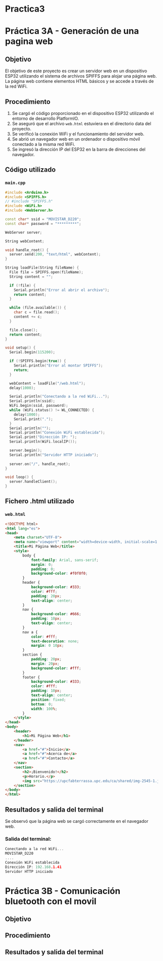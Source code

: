 # Practica3

# Práctica 3A - Generación de una pagina web
## Objetivo

El objetivo de este proyecto es crear un servidor web en un dispositivo ESP32 utilizando el sistema de archivos SPIFFS para alojar una página web. La página web contiene elementos HTML básicos y se accede a través de la red WiFi.

## Procedimiento 

1. Se cargó el código proporcionado en el dispositivo ESP32 utilizando el entorno de desarrollo PlatformIO.
2. Se aseguró que el archivo `web.html` estuviera en el directorio data del proyecto.
3. Se verificó la conexión WiFi y el funcionamiento del servidor web.
4. Se abrió un navegador web en un ordenador o dispositivo móvil conectado a la misma red WiFi.
5. Se ingresó la dirección IP del ESP32 en la barra de direcciones del navegador.

## Código utilizado
### `main.cpp`

```cpp
#include <Arduino.h>
#include <SPIFFS.h>
// #include "SPIFFS.h"
#include <WiFi.h>
#include <WebServer.h>

const char* ssid = "MOVISTAR_D220"; 
const char* password = "*********"; 

WebServer server;

String webContent; 

void handle_root() {
  server.send(200, "text/html", webContent);
}

String loadFile(String fileName) { 
  File file = SPIFFS.open(fileName);
  String content = "";

  if (!file) {
    Serial.println("Error al abrir el archivo");
    return content;
  }

  while (file.available()) {
    char c = file.read();
    content += c;
  }

  file.close();
  return content;
}

void setup() {
  Serial.begin(115200);

  if (!SPIFFS.begin(true)) {
    Serial.println("Error al montar SPIFFS");
    return;
  }

  webContent = loadFile("/web.html");
  delay(1000);

  Serial.println("Conectando a la red WiFi...");
  Serial.println(ssid);
  WiFi.begin(ssid, password);
  while (WiFi.status() != WL_CONNECTED) {
    delay(1000);
    Serial.print(".");
  }
  Serial.println("");
  Serial.println("Conexión WiFi establecida");
  Serial.print("Dirección IP: ");
  Serial.println(WiFi.localIP());

  server.begin();
  Serial.println("Servidor HTTP iniciado");
  
  server.on("/", handle_root);
}

void loop() {
  server.handleClient();
}


```

## Fichero .html utilizado
### `web.html`
```html
<!DOCTYPE html>
<html lang="es">
<head>
    <meta charset="UTF-8">
    <meta name="viewport" content="width=device-width, initial-scale=1.0">
    <title>Mi Página Web</title>
    <style>
        body {
            font-family: Arial, sans-serif;
            margin: 0;
            padding: 0;
            background-color: #f0f0f0;
        }
        header {
            background-color: #333;
            color: #fff;
            padding: 20px;
            text-align: center;
        }
        nav {
            background-color: #666;
            padding: 10px;
            text-align: center;
        }
        nav a {
            color: #fff;
            text-decoration: none;
            margin: 0 10px;
        }
        section {
            padding: 20px;
            margin: 20px;
            background-color: #fff;
        }
        footer {
            background-color: #333;
            color: #fff;
            padding: 10px;
            text-align: center;
            position: fixed;
            bottom: 0;
            width: 100%;
        }
    </style>
</head>
<body>
    <header>
        <h1>Mi Página Web</h1>
    </header>
    <nav>
        <a href="#">Inicio</a>
        <a href="#">Acerca de</a>
        <a href="#">Contacto</a>
    </nav>
    <section>
        <h2>¡Bienvenido!</h2>
        <p>Horario.</p>
        <img src="https://upcfabterrassa.upc.edu/ca/shared/img-2545-1.jpg" alt="Mi imagen">
    </section>
</body>
</html>

```
## Resultados y salida del terminal


Se observó que la página web se cargó correctamente en el navegador web.

### Salida del terminal:

```cpp
Conectando a la red WiFi...
MOVISTAR_D220
....
Conexión WiFi establecida
Dirección IP: 192.168.1.41
Servidor HTTP iniciado
```

# Práctica 3B - Comunicación bluetooth con el movil

## Objetivo

## Procedimiento

## Resultados y salida del terminal

